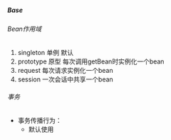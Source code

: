 ##### Base
###### Bean作用域 
1. singleton 单例 默认
2. prototype 原型 每次调用getBean时实例化一个bean
3. request 每次请求实例化一个bean
4. session 一次会话中共享一个bean
###### 事务
- 事务传播行为：
    - 默认使用
